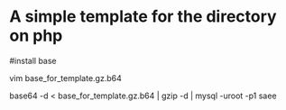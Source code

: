 # A simple template for the directory on php

#install base

vim base_for_template.gz.b64

base64 -d < base_for_template.gz.b64 | gzip -d | mysql -uroot -p1 saee
